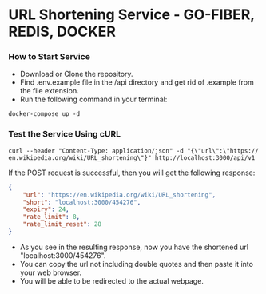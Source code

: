 # URL Shortening Service - GO-FIBER, REDIS, DOCKER

### How to Start Service

- Download or Clone the repository.
- Find .env.example file in the /api directory and get rid of .example from the file extension.
- Run the following command in your terminal:

```shell
docker-compose up -d
```

### Test the Service Using cURL

```shell
curl --header "Content-Type: application/json" -d "{\"url\":\"https://
en.wikipedia.org/wiki/URL_shortening\"}" http://localhost:3000/api/v1
```

If the POST request is successful, then you will get the following response:

```json
{
    "url": "https://en.wikipedia.org/wiki/URL_shortening",
    "short": "localhost:3000/454276",
    "expiry": 24,
    "rate_limit": 8,
    "rate_limit_reset": 28
}
```

- As you see in the resulting response, now you have the shortened url "localhost:3000/454276". 
- You can copy the url not including double quotes and then paste it into your web browser. 
- You will be able to be redirected to the actual webpage.
